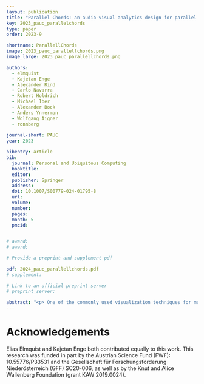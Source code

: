 ```yaml
---
layout: publication
title: "Parallel Chords: an audio-visual analytics design for parallel coordinates"
key: 2023_pauc_parallelchords
type: paper
order: 2023-9

shortname: ParallellChords
image: 2023_pauc_parallellchords.png
image_large: 2023_pauc_parallellchords.png

authors:
  - elmquist
  - Kajetan Enge
  - Alexander Rind
  - Carlo Navarra
  - Robert Holdrich
  - Michael Iber
  - Alexander Bock
  - Anders Ynnerman
  - Wolfgang Aigner
  - ronnberg
  
journal-short: PAUC
year: 2023

bibentry: article
bib:
  journal: Personal and Ubiquitous Computing
  booktitle:
  editor:
  publisher: Springer
  address:
  doi: 10.1007/S00779-024-01795-8
  url:
  volume:
  number:
  pages:
  month: 5
  pmcid:


# award: 
# award:

# Provide a preprint and supplement pdf

pdf: 2024_pauc_parallellchords.pdf
# supplement:

# Link to an official preprint server
# preprint_server: 

abstract: "<p> One of the commonly used visualization techniques for multivariate data is the parallel coordinates plot. It provides users with a visual overview of multivariate data and the possibility to interactively explore it. While pattern recognition is a strength of the human visual system, it is also a strength of the auditory system. Inspired by the integration of the visual and auditory perception in everyday life, we introduce an audio-visual analytics design named Parallel Chords combining both visual and auditory displays. Parallel Chords lets users explore multivariate data using both visualization and sonification through the interaction with the axes of a parallel coordinates plot. To illustrate the potential of the design, we present (1) prototypical data patterns where the sonification helps with the identification of correlations, clusters, and outliers, (2) a usage scenario showing the sonification of data from non-adjacent axes, and (3) a controlled experiment on the sensitivity thresholds of participants when distinguishing the strength of correlations. During this controlled experiment, 35 participants used three different display types, the visualization, the sonification, and the combination of these, to identify the strongest out of three correlations. The results show that all three display types enabled the participants to identify the strongest correlation — with visualization resulting in the best sensitivity. The sonification resulted in sensitivities that were independent from the type of displayed correlation, and the combination resulted in increased enjoyability during usage.</p>"
---
```


# Acknowledgements

Elias Elmquist and Kajetan Enge both contributed equally to this work. This research was funded in part by the Austrian Science Fund (FWF): 10.55776/P33531 and the Gesellschaft für Forschungsförderung Niederösterreich (GFF) SC20-006, as well as by the Knut and Alice Wallenberg Foundation (grant KAW 2019.0024).

